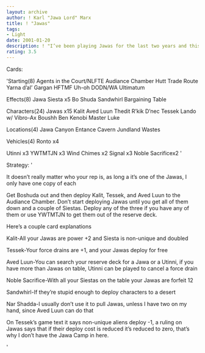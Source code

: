 ```yaml
---
layout: archive
author: ! Karl "Jawa Lord" Marx
title: ! "Jawas"
tags:
- Light
date: 2001-01-20
description: ! "I’ve been playing Jawas for the last two years and this is the current version of the deck, it hasn’t been doing to badly lately"
rating: 3.5
---
```

Cards: 

'Starting(8)
Agents in the Court/NLFTE
Audiance Chamber
Hutt Trade Route
Yarna d’al’ Gargan
HFTMF
Uh-oh
DODN/WA
Ultimatum

Effects(8)
Jawa Siesta x5
Bo Shuda
Sandwhirl
Bargaining Table

Characters(24)
Jawas x15
Kalit
Aved Luun
Thedit
R’kik D’nec
Tessek
Lando w/ Vibro-Ax
Boushh
Ben Kenobi
Master Luke

Locations(4)
Jawa Canyon
Entance Cavern
Jundland Wastes

Vehicles(4)
Ronto x4

Utinni x3
YWTMTJN x3
Wind Chimes x2
Signal x3
Noble Sacrificex2
'

Strategy: '

It doesn’t really matter who your rep is, as long a it’s one of the Jawas, I only have one copy of each

Get Boshuda out and then deploy Kalit, Tessek, and Aved Luun to the Audiance Chamber.  Don’t start deploying Jawas until you get all of them down and a couple of Siestas.  Deploy any of the three if you have any of them or use YWTMTJN to get them out of the reserve deck.

Here’s a couple card explanations

Kalit-All your Jawas are power +2 and Siesta is non-unique and doubled

Tessek-Your force drains are +1, and your Jawas deploy for free

Aved Luun-You can search your reserve deck for a Jawa or a Utinni, if you have more than Jawas on table, Utinni can be played to cancel a force drain

Noble Sacrifice-With all your Siestas on the table your Jawas are forfeit 12

Sandwhirl-If they’re stupid enough to deploy characters to a desert

Nar Shadda-I usually don’t use it to pull Jawas, unless I have two on my hand, since Aved Luun can do that

On Tessek’s game text it says non-unique aliens deploy -1, a ruling on Jawas says that if their deploy cost is reduced it’s reduced to zero, that’s why I don’t have the Jawa Camp in here.

'